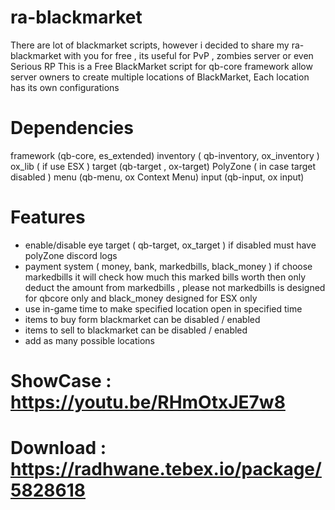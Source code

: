 # ra-blackmarket
There are lot of blackmarket scripts, however i decided to share my ra-blackmarket with you for free , its useful for PvP , zombies server or even Serious RP
This is a Free BlackMarket script for qb-core framework allow server owners to create multiple locations of BlackMarket, Each location has its own configurations

# Dependencies
framework (qb-core, es_extended)
inventory ( qb-inventory, ox_inventory )
ox_lib ( if use ESX )
target (qb-target , ox-target)
PolyZone ( in case target disabled )
menu (qb-menu, ox Context Menu)
input (qb-input, ox input)

# Features
- enable/disable eye target ( qb-target, ox_target ) if disabled must have polyZone
discord logs
- payment system ( money, bank, markedbills, black_money ) if choose markedbills it will check how much this marked bills worth then only deduct the amount from markedbills , please not markedbills is designed for qbcore only and black_money designed for ESX only
- use in-game time to make specified location open in specified time
- items to buy form blackmarket can be disabled / enabled
- items to sell to blackmarket can be disabled / enabled
- add as many possible locations

# ShowCase : https://youtu.be/RHmOtxJE7w8
# Download : https://radhwane.tebex.io/package/5828618
